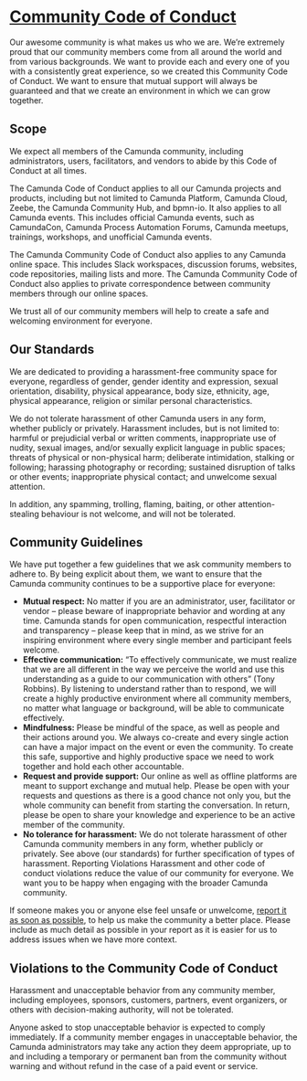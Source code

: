 # [Community Code of Conduct](https://camunda.com/events/code-conduct/)

Our awesome community is what makes us who we are. We’re extremely proud that our community members come from all around the world and from various backgrounds. We want to provide each and every one of you with a consistently great experience, so we created this Community Code of Conduct. We want to ensure that mutual support will always be guaranteed and that we create an environment in which we can grow together.

## Scope

We expect all members of the Camunda community, including administrators, users, facilitators, and vendors to abide by this Code of Conduct at all times.

The Camunda Code of Conduct applies to all our Camunda projects and products, including but not limited to Camunda Platform, Camunda Cloud, Zeebe, the Camunda Community Hub, and bpmn-io. It also applies to all Camunda events. This includes official Camunda events, such as CamundaCon, Camunda Process Automation Forums, Camunda meetups, trainings, workshops, and unofficial Camunda events.

The Camunda Community Code of Conduct also applies to any Camunda online space. This includes Slack workspaces, discussion forums, websites, code repositories, mailing lists and more. The Camunda Community Code of Conduct also applies to private correspondence between community members through our online spaces.

We trust all of our community members will help to create a safe and welcoming environment for everyone.

## Our Standards

We are dedicated to providing a harassment-free community space for everyone, regardless of gender, gender identity and expression, sexual orientation, disability, physical appearance, body size, ethnicity, age, physical appearance, religion or similar personal characteristics.  

We do not tolerate harassment of other Camunda users in any form, whether publicly or privately. Harassment includes, but is not limited to: harmful or prejudicial verbal or written comments, inappropriate use of nudity, sexual images, and/or sexually explicit language in public spaces; threats of physical or non-physical harm; deliberate intimidation, stalking or following; harassing photography or recording; sustained disruption of talks or other events; inappropriate physical contact; and unwelcome sexual attention.

In addition, any spamming, trolling, flaming, baiting, or other attention-stealing behaviour is not welcome, and will not be tolerated.

## Community Guidelines

We have put together a few guidelines that we ask community members to adhere to. By being explicit about them, we want to ensure that the Camunda community continues to be a supportive place for everyone:

* **Mutual respect:** No matter if you are an administrator, user, facilitator or vendor – please beware of inappropriate behavior and wording at any time. Camunda stands for open communication, respectful interaction and transparency – please keep that in mind, as we strive for an inspiring environment where every single member and participant feels welcome.
* **Effective communication:** “To effectively communicate, we must realize that we are all different in the way we perceive the world and use this understanding as a guide to our communication with others” (Tony Robbins). By listening to understand rather than to respond, we will create a highly productive environment where all community members, no matter what language or background, will be able to communicate effectively.
* **Mindfulness:** Please be mindful of the space, as well as people and their actions around you. We always co-create and every single action can have a major impact on the event or even the community. To create this safe, supportive and highly productive space we need to work together and hold each other accountable.
* **Request and provide support:** Our online as well as offline platforms are meant to support exchange and mutual help. Please be open with your requests and questions as there is a good chance not only you, but the whole community can benefit from starting the conversation. In return, please be open to share your knowledge and experience to be an active member of the community.
* **No tolerance for harassment:**  We do not tolerate harassment of other Camunda community members in any form, whether publicly or privately. See above (our standards) for further specification of types of harassment.
Reporting Violations
Harassment and other code of conduct violations reduce the value of our community for everyone. We want you to be happy when engaging with the broader Camunda community.

If someone makes you or anyone else feel unsafe or unwelcome, [report it as soon as possible](https://camunda.com/events/code-conduct/reporting-violations/), to help us make the community a better place. Please include as much detail as possible in your report as it is easier for us to address issues when we have more context.


## Violations to the Community Code of Conduct

Harassment and unacceptable behavior from any community member, including employees, sponsors, customers, partners, event organizers, or others with decision-making authority, will not be tolerated.

Anyone asked to stop unacceptable behavior is expected to comply immediately. If a community member engages in unacceptable behavior, the Camunda administrators may take any action they deem appropriate, up to and including a temporary or permanent ban from the community without warning and without refund in the case of a paid event or service.
